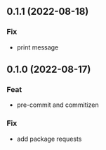 ## 0.1.1 (2022-08-18)

### Fix

- print message

## 0.1.0 (2022-08-17)

### Feat

- pre-commit and commitizen

### Fix

- add package requests
